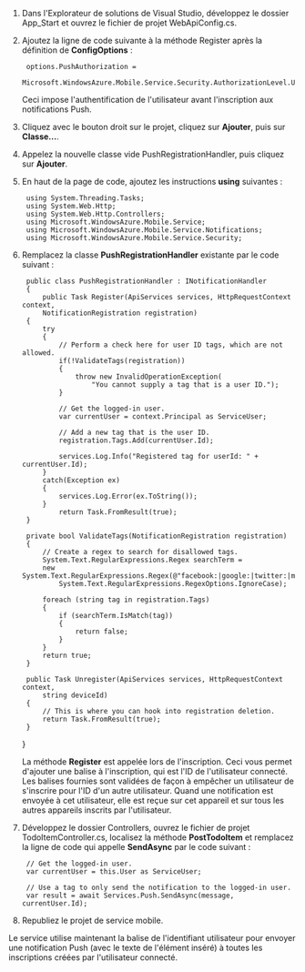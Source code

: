 ﻿
1. Dans l'Explorateur de solutions de Visual Studio, développez le dossier App_Start et ouvrez le fichier de projet WebApiConfig.cs.

2. Ajoutez la ligne de code suivante à la méthode Register après la définition de **ConfigOptions** :

        options.PushAuthorization = 
            Microsoft.WindowsAzure.Mobile.Service.Security.AuthorizationLevel.User;
 
	Ceci impose l'authentification de l'utilisateur avant l'inscription aux notifications Push. 

2. Cliquez avec le bouton droit sur le projet, cliquez sur **Ajouter**, puis sur **Classe...**.

3. Appelez la nouvelle classe vide PushRegistrationHandler, puis cliquez sur **Ajouter**.

4. En haut de la page de code, ajoutez les instructions **using** suivantes :

		using System.Threading.Tasks; 
		using System.Web.Http; 
		using System.Web.Http.Controllers; 
		using Microsoft.WindowsAzure.Mobile.Service; 
		using Microsoft.WindowsAzure.Mobile.Service.Notifications; 
		using Microsoft.WindowsAzure.Mobile.Service.Security; 

5. Remplacez la classe **PushRegistrationHandler** existante par le code suivant :
 
	    public class PushRegistrationHandler : INotificationHandler
	    {
	        public Task Register(ApiServices services, HttpRequestContext context,
            NotificationRegistration registration)
        {
            try
            {
                // Perform a check here for user ID tags, which are not allowed.
                if(!ValidateTags(registration))
                {
                    throw new InvalidOperationException(
                        "You cannot supply a tag that is a user ID.");                    
                }

                // Get the logged-in user.
                var currentUser = context.Principal as ServiceUser;

                // Add a new tag that is the user ID.
                registration.Tags.Add(currentUser.Id);

                services.Log.Info("Registered tag for userId: " + currentUser.Id);
            }
            catch(Exception ex)
            {
                services.Log.Error(ex.ToString());
            }
                return Task.FromResult(true);
        }

        private bool ValidateTags(NotificationRegistration registration)
        {
            // Create a regex to search for disallowed tags.
            System.Text.RegularExpressions.Regex searchTerm =
            new System.Text.RegularExpressions.Regex(@"facebook:|google:|twitter:|microsoftaccount:",
                System.Text.RegularExpressions.RegexOptions.IgnoreCase);

            foreach (string tag in registration.Tags)
            {
                if (searchTerm.IsMatch(tag))
                {
                    return false;
                }
            }
            return true;
        }
	
        public Task Unregister(ApiServices services, HttpRequestContext context, 
            string deviceId)
        {
            // This is where you can hook into registration deletion.
            return Task.FromResult(true);
        }
    }

	La méthode **Register** est appelée lors de l'inscription. Ceci vous permet d'ajouter une balise à l'inscription, qui est l'ID de l'utilisateur connecté. Les balises fournies sont validées de façon à empêcher un utilisateur de s'inscrire pour l'ID d'un autre utilisateur. Quand une notification est envoyée à cet utilisateur, elle est reçue sur cet appareil et sur tous les autres appareils inscrits par l'utilisateur. 

6. Développez le dossier Controllers, ouvrez le fichier de projet TodoItemController.cs, localisez la méthode **PostTodoItem** et remplacez la ligne de code qui appelle **SendAsync** par le code suivant :

        // Get the logged-in user.
		var currentUser = this.User as ServiceUser;
		
		// Use a tag to only send the notification to the logged-in user.
        var result = await Services.Push.SendAsync(message, currentUser.Id);

7. Republiez le projet de service mobile.

Le service utilise maintenant la balise de l'identifiant utilisateur pour envoyer une notification Push (avec le texte de l'élément inséré) à toutes les inscriptions créées par l'utilisateur connecté.

